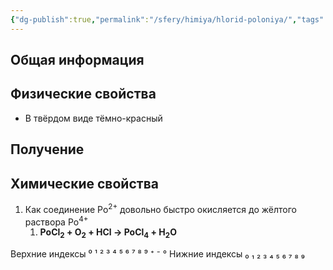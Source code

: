 ```yaml
---
{"dg-publish":true,"permalink":"/sfery/himiya/hlorid-poloniya/","tags":["Неорганика"]}
---
```


## Общая информация
## Физические свойства
- В твёрдом виде тёмно-красный 
## Получение
## Химические свойства
1. Как соединение Po<sup>2+</sup> довольно быстро окисляется до жёлтого раствора Po<sup>4+</sup>
	1. **PoCl<sub>2</sub> + O<sub>2</sub> + HCl → PoCl<sub>4</sub> + H<sub>2</sub>O**

Верхние индексы ⁰ ¹ ² ³ ⁴ ⁵ ⁶ ⁷ ⁸ ⁹ ⁺ ⁻ °
Нижние индексы ₀ ₁ ₂ ₃ ₄ ₅ ₆ ₇ ₈ ₉ 